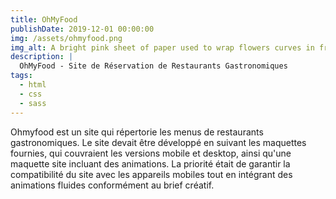 ```yaml
---
title: OhMyFood
publishDate: 2019-12-01 00:00:00
img: /assets/ohmyfood.png
img_alt: A bright pink sheet of paper used to wrap flowers curves in front of rich blue background
description: |
  OhMyFood - Site de Réservation de Restaurants Gastronomiques
tags:
  - html
  - css
  - sass
---
```

Ohmyfood est un site qui répertorie les menus de restaurants gastronomiques.
Le site devait être développé en suivant les maquettes fournies, qui couvraient les versions mobile et desktop, ainsi qu'une maquette site incluant des animations. La priorité était de garantir la compatibilité du site avec les appareils mobiles tout en intégrant des animations fluides conformément au brief créatif.
